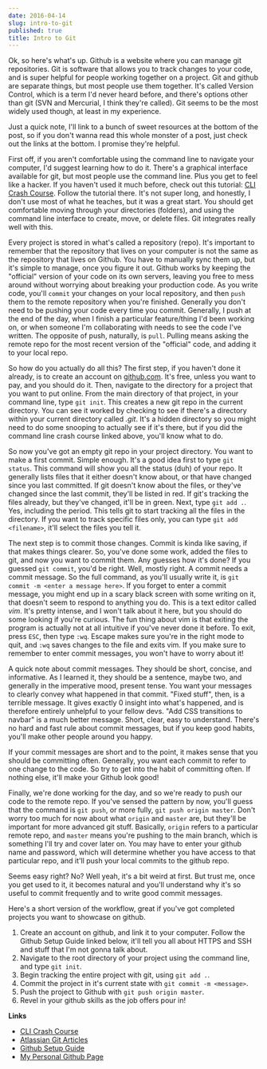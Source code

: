 ```yaml
---
date: 2016-04-14
slug: intro-to-git
published: true
title: Intro to Git
---
```


Ok, so here's what's up. Github is a website where you can manage git repositories. Git is software that allows you to track changes to your code, and is super helpful for people working together on a project. Git and github are separate things, but most people use them together. It's called Version Control, which is a term I'd never heard before, and there's options other than git (SVN and Mercurial, I think they're called). Git seems to be the most widely used though, at least in my experience.

Just a quick note, I'll link to a bunch of sweet resources at the bottom of the post, so if you don't wanna read this whole monster of a post, just check out the links at the bottom. I promise they're helpful.

First off, if you aren't comfortable using the command line to navigate your computer, I'd suggest learning how to do it. There's a graphical interface available for git, but most people use the command line. Plus you get to feel like a hacker. If you haven't used it much before, check out this tutorial: [CLI Crash Course](http://cli.learncodethehardway.org/book/). Follow the tutorial there. It's not super long, and honestly, I don't use most of what he teaches, but it was a great start. You should get comfortable moving through your directories (folders), and using the command line interface to create, move, or delete files. Git integrates really well with this.

Every project is stored in what's called a repository (repo). It's important to remember that the repository that lives on your computer is not the same as the repository that lives on Github. You have to manually sync them up, but it's simple to manage, once you figure it out. Github works by keeping the "official" version of your code on its own servers, leaving you free to mess around without worrying about breaking your production code. As you write code, you'll `commit` your changes on your local repository, and then `push` them to the remote repository when you're finished. Generally you don't need to be pushing your code every time you commit. Generally, I push at the end of the day, when I finish a particular feature/thing I'd been working on, or when someone I'm collaborating with needs to see the code I've written. The opposite of push, naturally, is `pull`. Pulling means asking the remote repo for the most recent version of the "official" code, and adding it to your local repo.

So how do you actually do all this? The first step, if you haven't done it already, is to create an account on [github.com](https://github.com). It's free, unless you want to pay, and you should do it. Then, navigate to the directory for a project that you want to put online. From the main directory of that project, in your command line, type `git init`. This creates a new git repo in the current directory. You can see it worked by checking to see if there's a directory within your current directory called _.git_. It's a hidden directory so you might need to do some snooping to actually see if it's there, but if you did the command line crash course linked above, you'll know what to do.

So now you've got an empty git repo in your project directory. You want to make a first commit. Simple enough. It's a good idea first to type `git status`. This command will show you all the status (duh) of your repo. It generally lists files that it either doesn't know about, or that have changed since you last committed. If git doesn't know about the files, or they've changed since the last commit, they'll be listed in red. If git's tracking the files already, but they've changed, it'll be in green. Next, type `git add .`. Yes, including the period. This tells git to start tracking all the files in the directory. If you want to track specific files only, you can type `git add <filename>`, it'll select the files you tell it.

The next step is to commit those changes. Commit is kinda like saving, if that makes things clearer. So, you've done some work, added the files to git, and now you want to commit them. Any guesses how it's done? If you guessed `git commit`, you'd be right. Well, mostly right. A commit needs a commit message. So the full command, as you'll usually write it, is `git commit -m <enter a message here>`. If you forget to enter a commit message, you might end up in a scary black screen with some writing on it, that doesn't seem to respond to anything you do. This is a text editor called _vim_. It's pretty intense, and I won't talk about it here, but you should do some looking if you're curious. The fun thing about vim is that exiting the program is actually not at all intuitive if you've never done it before. To exit, press `ESC`, then type `:wq`. Escape makes sure you're in the right mode to quit, and `:wq` saves changes to the file and exits vim. If you make sure to remember to enter commit messages, you won't have to worry about it!

A quick note about commit messages. They should be short, concise, and informative. As I learned it, they should be a sentence, maybe two, and generally in the imperative mood, present tense. You want your messages to clearly convey what happened in that commit. "Fixed stuff", then, is a terrible message. It gives exactly 0 insight into what's happened, and is therefore entirely unhelpful to your fellow devs. "Add CSS transitions to navbar" is a much better message. Short, clear, easy to understand. There's no hard and fast rule about commit messages, but if you keep good habits, you'll make other people around you happy.

If your commit messages are short and to the point, it makes sense that you should be committing often. Generally, you want each commit to refer to one change to the code. So try to get into the habit of committing often. If nothing else, it'll make your Github look good!

Finally, we're done working for the day, and so we're ready to push our code to the remote repo. If you've sensed the pattern by now, you'll guess that the command is `git push`, or more fully, `git push origin master`. Don't worry too much for now about what `origin` and `master` are, but they'll be important for more advanced git stuff. Basically, `origin` refers to a particular remote repo, and `master` means you're pushing to the main branch, which is something I'll try and cover later on. You may have to enter your github name and password, which will determine whether you have access to that particular repo, and it'll push your local commits to the github repo.

Seems easy right? No? Well yeah, it's a bit weird at first. But trust me, once you get used to it, it becomes natural and you'll understand why it's so useful to commit frequently and to write good commit messages.

Here's a short version of the workflow, great if you've got completed projects you want to showcase on github.

1. Create an account on github, and link it to your computer. Follow the Github Setup Guide linked below, it'll tell you all about HTTPS and SSH and stuff that I'm not gonna talk about.
2. Navigate to the root directory of your project using the command line, and type `git init`.
3. Begin tracking the entire project with git, using `git add .`.
4. Commit the project in it's current state with `git commit -m <message>`.
5. Push the project to Github with `git push origin master`.
6. Revel in your github skills as the job offers pour in!

**Links**

- [CLI Crash Course](http://cli.learncodethehardway.org/book/)
- [Atlassian Git Articles](https://www.atlassian.com/git/tutorials/what-is-version-control)
- [Github Setup Guide](https://www.atlassian.com/git/tutorials/what-is-version-control)
- [My Personal Github Page](https://github.com/bowmanmike)
